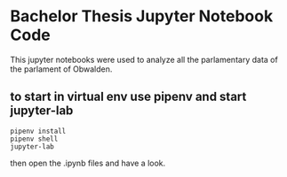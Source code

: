 # Bachelor Thesis Jupyter Notebook Code 

This jupyter notebooks were used to analyze all the parlamentary data of the parlament of Obwalden.

## to start in virtual env use pipenv and start jupyter-lab

```
pipenv install
pipenv shell
jupyter-lab
```

then open the .ipynb files and have a look. 
